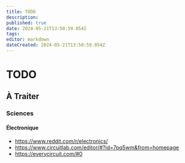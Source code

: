 ```yaml
---
title: TODO
description: 
published: true
date: 2024-05-21T13:50:59.054Z
tags: 
editor: markdown
dateCreated: 2024-05-21T13:50:59.054Z
---
```


# TODO

## À Traiter

### Sciences

#### Électronique

- https://www.reddit.com/r/electronics/
- https://www.circuitlab.com/editor/#?id=7pq5wm&from=homepage
- https://everycircuit.com/#0
